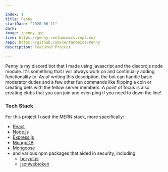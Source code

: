 ```yaml
---

index: 1
title: Penny
startDate: "2020-06-11"
dark:
image: /penny.jpg
live: https://penny.centanomics.repl.co/
repo: https://github.com/centanomics/Penny
description: Featured Project

---
```


Penny is my discord bot that I made using javascript and the discordjs node module. It's something that I will always work on and continually adding functionality to. As of writing this description, the bot can handle basic moderator duties and a few other fun commands like flipping a coin or creating bets with the fellow server members. A point of focus is also creating clubs that you can join and even ping if you need to down the line!

### Tech Stack

For this project I used the MERN stack, more specifically:

- [React](https://reactjs.org/)
- [Node.js](https://nodejs.org/)
- [Express.js](https://expressjs.com/)
- [MongoDB](https://www.mongodb.com/)
- [Mongoose](https://mongoosejs.com/)
- and various npm packages that aided in security, including:
  - [bcrypt.js](https://www.npmjs.com/package/bcryptjs)
  - [jsonwebtoken](https://www.npmjs.com/package/jsonwebtoken)